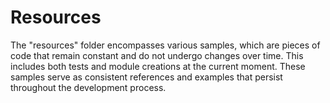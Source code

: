 # Resources

The "resources" folder encompasses various samples, which are pieces of
code that remain constant and do not undergo changes over time. This
includes both tests and module creations at the current moment. These
samples serve as consistent references and examples that persist
throughout the development process.

